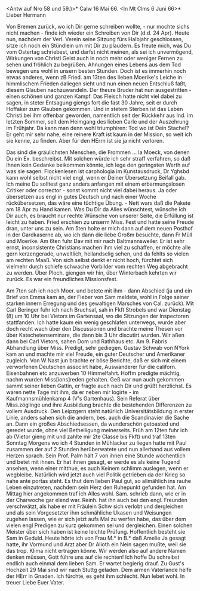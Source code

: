 <Antw auf Nro 58 und 59.)>* Calw 16 Mai 66.
 <In Mt Clms 6 Juni 66>*
Lieber Hermann

Von Bremen zurück, wo ich Dir gerne schreiben wollte, - nur mochte sichs nicht machen - finde ich wieder ein Schreiben von Dir (d.d. 24 Apr). Heute nun, nachdem der Verl. Verein seine Sitzung fürs Halbjahr geschlossen, sitze ich noch ein Stündlein um mit Dir zu plaudern. Es freute mich, was Du vom Ostertag schriebest, und darfst nicht meinen, als sei ich unvermögend, Wirkungen von Christi Geist auch in noch mehr oder weniger Fernen zu sehen und fröhlich zu begrüßen. Ahnungen eines Lebens aus dem Tod bewegen uns wohl in unsern besten Stunden. Doch ist es immerhin noch etwas anderes, wenn zB Fried. am 13ten des lieben Moerike's Leiche in himmlischem Frieden daliegen sieht und nun einen neuen Entschluß faßt, diesem Glauben nachzuwandeln. Der theure Bruder hat nun ausgestritten - einen schönen und ganzen Kampf. Das Fleisch hatte nicht viel dabei zu sagen, in steter Entsagung giengs fort die fast 30 Jahre, seit er durch Hoffaker zum Glauben gekommen. Und in stetem Sterben ist das Leben Christi bei ihm offenbar geworden, namentlich seit der Rückkehr aus Ind. im letzten Sommer, seit dem Heimgang des lieben Carle und der Auszehrung im Frühjahr. Da kann man denn wohl triumphiren: Tod wo ist Dein Stachel? Er geht mir sehr nahe, eine reinere Kraft ist kaum in der Mission, so weit ich sie kenne, zu finden. Aber für den HErrn ist sie ja nicht verloren.

Das sind die gräulichsten Menschen, die Frommen … la Moeck, von denen Du ein Ex. beschreibst. Mit solchen würde ich sehr straff verfahren, so daß ihnen kein Gedanke beikommen könnte, ich lege den geringsten Werth auf was sie sagen. Flockenlesen ist carphologia im Kunstausdruck, Dr Yghsbd kann wohl selbst nicht viel engl, wenn er Deiner Übersetzung Beifall gab. Ich meine Du solltest ganz anders anfangen mit einem erbarmungslosen Critiker oder corrector - sonst kommt nicht viel dabei heraus. Ja oder übersetzen aus engl in gutes Deutsch und nach einer Woche rückübersetzen, das wäre eine tüchtige Übung. - Nett wars daß die Pakete am 18 Apr zu Hand kamen. Was Du Dir da Alles wünschtest, wünsche ich Dir auch, es braucht nur rechte Wünsche von unserer Seite, die Erfüllung ist leicht zu haben. 
Fried erschien zu unserm Miss. Fest und hatte seine Freude dran, unter uns zu sein. Am 5ten holte er mich dann auf dem neuen Posthof in der Gardkaserne ab, wo ich dann die liebe Großm besuchte, dann Fr Müll und Moerike. Am 6ten fuhr Dav mit mir nach Baltmannsweiler. Er ist sehr ernst, inconsistente Christians machen ihm viel zu schaffen, er möchte alle gern kerzengerade, unweltlich, heilandselig sehen, und da fehlts so vielen am rechten Maaß. Von sich selbst denkt er nicht hoch, fürchtet sich vielmehr durch schiefe schwache Vorbilder vom rechten Weg abgebracht zu werden. Über Ploch. giengen wir hin, über Winterbach kehrten wir zurück. Es war ein freundliches Missionsfest.

Am 7ten sah ich noch Moer. und betete mit ihm - dann Abschied (ja und ein Brief von Emma kam an, der Fieber von Sam meldete, wohl in Folge seiner starken innern Erregung und des gewaltigen Marsches von Cal. zurück). Mit Carl Beringer fuhr ich nach Bruchsal, sah in Fkft Strobels und war Dienstag (8) um 10 Uhr bei Vietors im Gartensaal, wo die Sitzungen der Inspectoren stattfanden. Ich hatte kaum ein wenig geschlafen unterwegs, wurde aber doch recht wach über den Discussionen und brachte meine Thesen vor über Katechetenseminare, die dann bis 3 Uhr discutirt wurden. Wir aßen dann bei Carl Vietors, sahen Dom und Rathhaus etc. Am 9. Fabris Abhandlung über Miss. Predigt, sehr gediegen. Gustav Schwab von NYork kam an und machte mir viel Freude, ein guter Deutscher und Amerikaner zugleich. Von W Nast jun brachte er böse Berichte, daß er sich mit einem verworfenen Deutschen associirt habe, Auswanderer für die californ. Eisenbahnen etc anzuwerben 10 Himmelfahrt. Hoffm predigte mächtig, nachm wurden Miss[ions]reden gehalten. Geß war nun auch gekommen sammt seiner lieben Gattin, er fragte auch nach Dir und grüßt herzlichst. Es waren nette Tage mit ihm, da er neben mir logirte - im Kaufmannsmühlenkamp 4 (V's Gartenhaus). Sein Referat über Miss.zöglinge und ihre Ausbildung brachte die bestehenden Differenzen zu vollem Ausdruck. Den Leipzgern steht natürlich Universitätsbildung in erster Linie, anders sahen sich die andern, bes. auch die Scandinavier die Sache an. Dann ein großes Abschiedsessen, da wunderschön getoasted und geredet wurde, ohne viel Betheiligung meinerseits. Früh am 12ten fuhr ich ab (Vietor gieng mit und zahlte mir 2te Classe bis Fkft) und traf 13ten Sonntag Morgens wo ich 4 Stunden in Mühlacker zu liegen hatte mit Paul zusammen der auf 2 Stunden herüberwatete und nun allerhand aus vollem Herzen sprach. Sein Prof. Palm hält 7 von ihnen eine Stunde wöchentlich und betet mit ihnen. Er hat ihnen gesagt, er werde es als keine Tugend ansehen, wenn einer mitthue, es auch Keinem schlimm auslegen, wenn er wegbleibe. Natürlich wird jetzt auch viel Politik getrieben da der Krieg so nahe ante portas steht. Es thut dem lieben Paul gut, so allmählich ins rauhe Leben einzutreten, nachdem sein Herz den Ruhepunkt gefunden hat. Am Mittag hier angekommen traf ich Alles wohl. 
Sam. schrieb dann, wie er in der Charwoche gar elend war. Reinh. hat ihn auch bei den engl. Freunden verschwätzt, als habe er mit Fräulein Schw sich verlobt und dergleichen und als sein Vorgesetzter ihm schmähliche Ukasen und Weisungen zugehen lassen, wie er sich jetzt aufs Mal zu werfen habe, das über dem vielen engl Predigen zu kurz gekommen sei und dergleichen. Einen solchen Meister über sich haben ist keine leichte Prüfung. Hoffentlich besteht sie Sam in Geduld. Heute hörte ich von Frau M.<artin>* in B.<asel>* daß Amelie Ja gesagt hatte, ihr Vormund und Arzt aber Dr Alioth ein Nein sagen mußte, weil sie das trop. Klima nicht ertragen könne. Wir werden also auf andere Namen denken müssen, Gott führe uns auf die rechten! Ich hoffe Du schreibst endlich auch einmal dem lieben Sam. Er wartet begierig drauf. Zu Gust's Hochzeit 29 Mai sind wir nach Stuttg geladen. Dem armen Vaterlande helfe der HErr in Gnaden. Ich fürchte, es geht ihm schlecht. Nun lebet wohl. In treuer Liebe
 Euer Vater.
